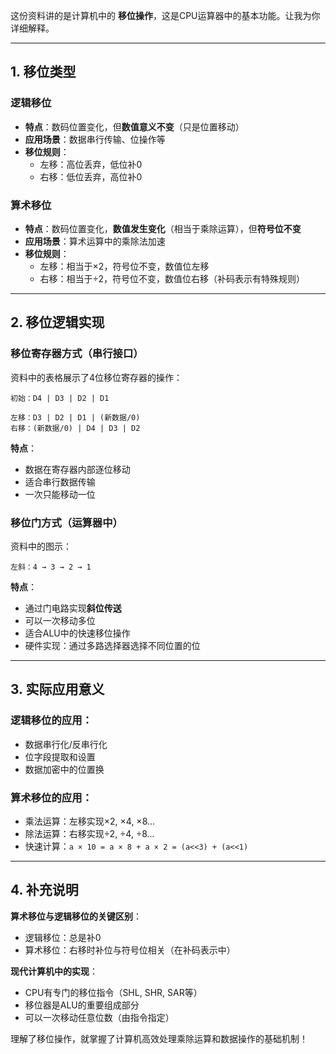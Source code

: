 这份资料讲的是计算机中的 **移位操作**，这是CPU运算器中的基本功能。让我为你详细解释。

---

## 1. 移位类型

### 逻辑移位
- **特点**：数码位置变化，但**数值意义不变**（只是位置移动）
- **应用场景**：数据串行传输、位操作等
- **移位规则**：
  - 左移：高位丢弃，低位补0
  - 右移：低位丢弃，高位补0

### 算术移位
- **特点**：数码位置变化，**数值发生变化**（相当于乘除运算），但**符号位不变**
- **应用场景**：算术运算中的乘除法加速
- **移位规则**：
  - 左移：相当于×2，符号位不变，数值位左移
  - 右移：相当于÷2，符号位不变，数值位右移（补码表示有特殊规则）

---

## 2. 移位逻辑实现

### 移位寄存器方式（串行接口）
资料中的表格展示了4位移位寄存器的操作：

```
初始：D4 | D3 | D2 | D1

左移：D3 | D2 | D1 | (新数据/0)
右移：(新数据/0) | D4 | D3 | D2
```

**特点**：
- 数据在寄存器内部逐位移动
- 适合串行数据传输
- 一次只能移动一位

### 移位门方式（运算器中）
资料中的图示：
```
左斜：4 → 3 → 2 → 1
```

**特点**：
- 通过门电路实现**斜位传送**
- 可以一次移动多位
- 适合ALU中的快速移位操作
- 硬件实现：通过多路选择器选择不同位置的位

---

## 3. 实际应用意义

### 逻辑移位的应用：
- 数据串行化/反串行化
- 位字段提取和设置
- 数据加密中的位置换

### 算术移位的应用：
- 乘法运算：左移实现×2, ×4, ×8...
- 除法运算：右移实现÷2, ÷4, ÷8...
- 快速计算：`a × 10 = a × 8 + a × 2 = (a<<3) + (a<<1)`

---

## 4. 补充说明

**算术移位与逻辑移位的关键区别**：
- 逻辑移位：总是补0
- 算术移位：右移时补位与符号位相关（在补码表示中）

**现代计算机中的实现**：
- CPU有专门的移位指令（SHL, SHR, SAR等）
- 移位器是ALU的重要组成部分
- 可以一次移动任意位数（由指令指定）

理解了移位操作，就掌握了计算机高效处理乘除运算和数据操作的基础机制！